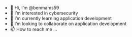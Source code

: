 - 👋 Hi, I’m @benmams59
- 👀 I’m interested in cybersecurity
- 🌱 I’m currently learning application development
- 💞️ I’m looking to collaborate on application development
- 📫 How to reach me ...

<!---
benmams59/benmams59 is a ✨ special ✨ repository because its `README.md` (this file) appears on your GitHub profile.
You can click the Preview link to take a look at your changes.
--->
